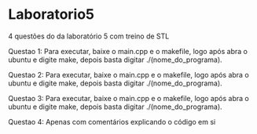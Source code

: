 # Laboratorio5
4 questões do da laboratório 5 com treino de STL

  Questao 1:
    Para executar, baixe o main.cpp e o makefile, logo após abra o ubuntu e digite make, depois basta digitar ./(nome_do_programa).
    
  Questao 2:
    Para executar, baixe o main.cpp e o makefile, logo após abra o ubuntu e digite make, depois basta digitar ./(nome_do_programa).
    
  Questao 3:
    Para executar, baixe o main.cpp e o makefile, logo após abra o ubuntu e digite make, depois basta digitar ./(nome_do_programa).
    
  Questao 4:
    Apenas com comentários explicando o código em si
